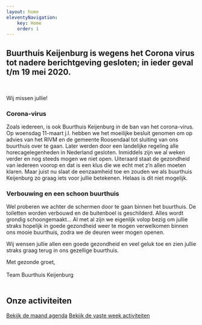 ```yaml
---
layout: home
eleventyNavigation:
    key: Home
    order: 1
---
```


<h2 class="text-center" style="margin-bottom: 3rem;">
   Buurthuis Keijenburg is wegens het Corona virus tot nadere berichtgeving gesloten; in ieder geval t/m 19 mei 2020.
</h2>

<div style="margin-bottom: 3rem;">
<p> Wij missen jullie!

<h3>Corona-virus</h3>
<p>Zoals iedereen, is ook Buurthuis Keijenburg in de ban van het corona-virus. Op woensdag 11-maart j.l. hebben we het moeilijke besluit genomen om op advies van het RIVM en de gemeente Roosendaal tot sluiting van ons buurthuis over te gaan.
Later werden door een landelijke regeling alle horecagelegenheden in Nederland gesloten. Inmiddels zijn we al weken verder en nog steeds mogen we niet open. Uiteraard staat de gezondheid van iedereen voorop en dat is een klus die we echt met z’n allen moeten klaren.
Maar juist nu slaat de eenzaamheid toe en zouden we als buurthuis Keijenburg zo graag iets voor jullie betekenen. Helaas is dit niet mogelijk.</p>

<h3>Verbouwing en een schoon buurthuis</h3>
<p>Wel proberen we achter de schermen door te gaan binnen het buurthuis. De toiletten worden verbouwd en de buitenboel is geschilderd. Alles wordt grondig schoongemaakt... Al met al zijn we eigenlijk volop bezig om jullie straks hopelijk in
goede gezondheid weer te mogen verwelkomen binnen ons mooie buurthuis, zodra we de deuren weer mogen openen.</p>

<p>Wij wensen jullie allen een goede gezondheid en veel geluk toe en zien jullie straks graag terug in ons
gezellige buurthuis.</p> 

<p>Met gezonde groet, <br /><br />
Team Buurthuis Keijenburg</p>
</div>

<h2 class="text-center">Onze activiteiten</h2>

<div class="text-center">
    <a href="{{ "/" | url }}activiteiten/agenda" class="btn">Bekijk de maand agenda</a> 
    <a href="{{ "/" | url }}activiteiten/vaste-activiteiten" class="btn">Bekijk de vaste week activiteiten</a>
</div>

